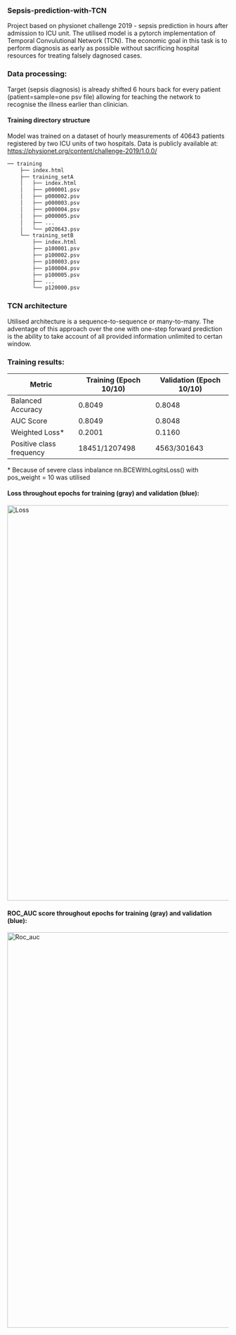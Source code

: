 ### Sepsis-prediction-with-TCN

Project based on physionet challenge 2019 - sepsis prediction in hours after admission to ICU unit. The utilised model is a pytorch implementation of Temporal Convulutional Network (TCN). 
The economic goal in this task is to perform diagnosis as early as possible without sacrificing hospital resources for treating falsely dagnosed cases.

### Data processing:

Target (sepsis diagnosis) is already shifted 6 hours back for every patient (patient=sample=one psv file) allowing for teaching the network to recognise the illness earlier than clinician.


#### Training directory structure

Model was trained on a dataset of hourly measurements of 40643 patients registered by two ICU units of two hospitals. Data is publicly available at: https://physionet.org/content/challenge-2019/1.0.0/

```python
── training
    ├── index.html
    ├── training_setA
    │   ├── index.html
    │   ├── p000001.psv
    │   ├── p000002.psv
    │   ├── p000003.psv
    │   ├── p000004.psv
    │   ├── p000005.psv
    │   ├── ...
    │   └── p020643.psv
    └── training_setB
        ├── index.html
        ├── p100001.psv
        ├── p100002.psv
        ├── p100003.psv
        ├── p100004.psv
        ├── p100005.psv
        ├── ...
        └── p120000.psv
```
### TCN architecture 

Utilised architecture is a sequence-to-sequence or many-to-many.
The adventage of this approach over the one with one-step forward prediction is the ability to take account of all provided information unlimited to certan window.

### Training results:

| Metric | Training (Epoch 10/10) | Validation (Epoch 10/10) |
| ------------- | ------------- | ------------- |
| Balanced Accuracy | 0.8049 | 0.8048 |
| AUC Score | 0.8049  | 0.8048 |
| Weighted Loss* | 0.2001  | 0.1160 |
| Positive class frequency | 18451/1207498 | 4563/301643 |

\* Because of severe class inbalance nn.BCEWithLogitsLoss() with pos_weight = 10 was utilised

#### Loss throughout epochs for training (gray) and validation (blue):

<img width="900" alt="Loss" src="https://github.com/jjfrackowiak/Sepsis-prediction-with-TCN/assets/84077365/aafb9cc5-26f8-49de-a219-f6bdbdb3a4e4">


#### ROC_AUC score throughout epochs for training (gray) and validation (blue):

<img width="900" alt="Roc_auc" src="https://github.com/jjfrackowiak/Sepsis-prediction-with-TCN/assets/84077365/503c4766-8eea-4cfd-9e08-e9281a0744d2">





